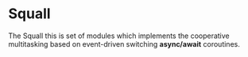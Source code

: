 # Squall #

The Squall this is set of modules which implements the
cooperative multitasking based on event-driven switching
**async/await** coroutines.